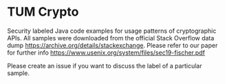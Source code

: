 

# TUM Crypto

Security labeled Java code examples for usage patterns of cryptographic APIs. All samples were downloaded from the official Stack Overflow data dump https://archive.org/details/stackexchange. Please refer to our paper for further info https://www.usenix.org/system/files/sec19-fischer.pdf

Please create an issue if you want to discuss the label of a particular sample.
